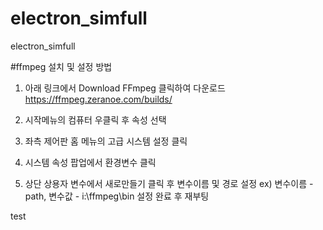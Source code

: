 # electron_simfull
electron_simfull

#ffmpeg 설치 및 설정 방법
1. 아래 링크에서 Download FFmpeg 클릭하여 다운로드
https://ffmpeg.zeranoe.com/builds/

2. 시작메뉴의 컴퓨터 우클릭 후 속성 선택

3. 좌측 제어판 홈 메뉴의 고급 시스템 설정 클릭

4. 시스템 속성 팝업에서 환경변수 클릭

5. 상단 상용자 변수에서 새로만들기 클릭 후 변수이름 및 경로 설정
ex) 변수이름 - path, 변수값 - i:\ffmpeg\bin 설정 완료 후 재부팅

test